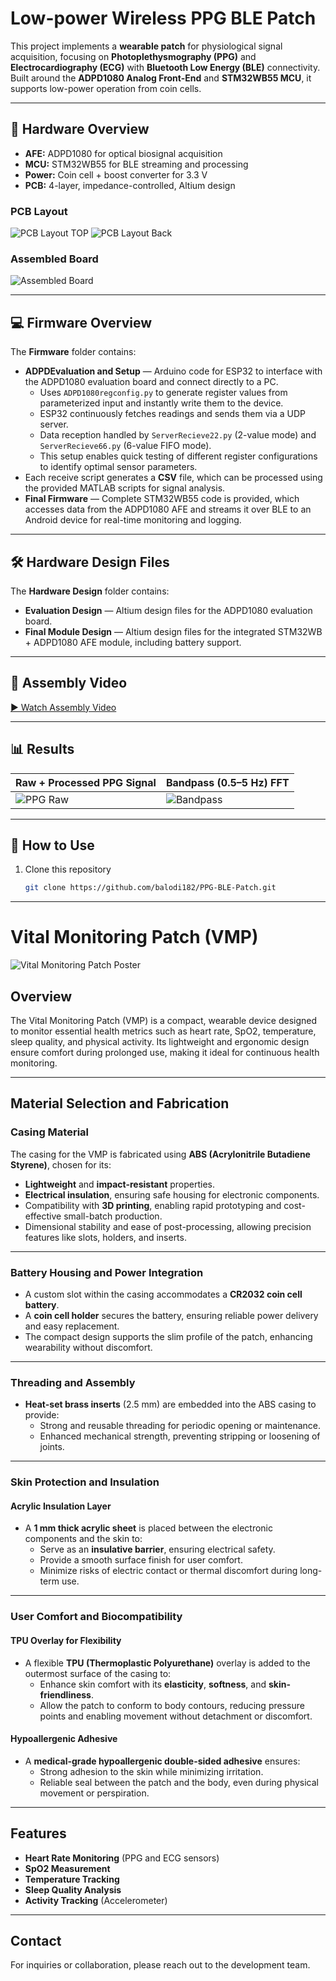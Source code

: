 # Low-power Wireless PPG BLE Patch

This project implements a **wearable patch** for physiological signal acquisition, focusing on **Photoplethysmography (PPG)** and **Electrocardiography (ECG)** with **Bluetooth Low Energy (BLE)** connectivity.  
Built around the **ADPD1080 Analog Front-End** and **STM32WB55 MCU**, it supports low-power operation from coin cells.

---

## 🔧 Hardware Overview
- **AFE:** ADPD1080 for optical biosignal acquisition  
- **MCU:** STM32WB55 for BLE streaming and processing  
- **Power:** Coin cell + boost converter for 3.3 V  
- **PCB:** 4-layer, impedance-controlled, Altium design  

### PCB Layout
![PCB Layout TOP](Images%20and%20Videos/PPGLEDside.png)
![PCB Layout Back](Images%20and%20Videos/PPGModuleSide.png)

### Assembled Board
![Assembled Board](Images%20and%20Videos/STMmodule.jpg)

---

## 💻 Firmware Overview

The **Firmware** folder contains:
- **ADPDEvaluation and Setup** — Arduino code for ESP32 to interface with the ADPD1080 evaluation board and connect directly to a PC.  
  - Uses `ADPD1080regconfig.py` to generate register values from parameterized input and instantly write them to the device.  
  - ESP32 continuously fetches readings and sends them via a UDP server.  
  - Data reception handled by `ServerRecieve22.py` (2-value mode) and `ServerRecieve66.py` (6-value FIFO mode).  
  - This setup enables quick testing of different register configurations to identify optimal sensor parameters.  
- Each receive script generates a **CSV** file, which can be processed using the provided MATLAB scripts for signal analysis.  
- **Final Firmware** — Complete STM32WB55 code is provided, which accesses data from the ADPD1080 AFE and streams it over BLE to an Android device for real-time monitoring and logging.

---

## 🛠 Hardware Design Files

The **Hardware Design** folder contains:
- **Evaluation Design** — Altium design files for the ADPD1080 evaluation board.  
- **Final Module Design** — Altium design files for the integrated STM32WB + ADPD1080 AFE module, including battery support.  

---

## 🎥 Assembly Video
[▶ Watch Assembly Video](Images%20and%20Videos/CompleteDesign.mp4)

---

## 📊 Results

| Raw + Processed PPG Signal | Bandpass (0.5–5 Hz) FFT |
|----------------------------|------------------------|
| ![PPG Raw](Results/Pre%20and%20Post%20Filtered%20SIgnal.jpg) | ![Bandpass](Results/FFT-Bandpass.jpg) |

---

## 🚀 How to Use
1. Clone this repository  
   ```bash
   git clone https://github.com/balodi182/PPG-BLE-Patch.git
   ```

---

# Vital Monitoring Patch (VMP)

![Vital Monitoring Patch Poster](poster.png)

## Overview
The Vital Monitoring Patch (VMP) is a compact, wearable device designed to monitor essential health metrics such as heart rate, SpO2, temperature, sleep quality, and physical activity. Its lightweight and ergonomic design ensure comfort during prolonged use, making it ideal for continuous health monitoring.

---

## Material Selection and Fabrication

### **Casing Material**
The casing for the VMP is fabricated using **ABS (Acrylonitrile Butadiene Styrene)**, chosen for its:
- **Lightweight** and **impact-resistant** properties.
- **Electrical insulation**, ensuring safe housing for electronic components.
- Compatibility with **3D printing**, enabling rapid prototyping and cost-effective small-batch production.
- Dimensional stability and ease of post-processing, allowing precision features like slots, holders, and inserts.

---

### **Battery Housing and Power Integration**
- A custom slot within the casing accommodates a **CR2032 coin cell battery**.
- A **coin cell holder** secures the battery, ensuring reliable power delivery and easy replacement.
- The compact design supports the slim profile of the patch, enhancing wearability without discomfort.

---

### **Threading and Assembly**
- **Heat-set brass inserts** (2.5 mm) are embedded into the ABS casing to provide:
  - Strong and reusable threading for periodic opening or maintenance.
  - Enhanced mechanical strength, preventing stripping or loosening of joints.

---

### **Skin Protection and Insulation**

#### **Acrylic Insulation Layer**
- A **1 mm thick acrylic sheet** is placed between the electronic components and the skin to:
  - Serve as an **insulative barrier**, ensuring electrical safety.
  - Provide a smooth surface finish for user comfort.
  - Minimize risks of electric contact or thermal discomfort during long-term use.

---

### **User Comfort and Biocompatibility**

#### **TPU Overlay for Flexibility**
- A flexible **TPU (Thermoplastic Polyurethane)** overlay is added to the outermost surface of the casing to:
  - Enhance skin comfort with its **elasticity**, **softness**, and **skin-friendliness**.
  - Allow the patch to conform to body contours, reducing pressure points and enabling movement without detachment or discomfort.

#### **Hypoallergenic Adhesive**
- A **medical-grade hypoallergenic double-sided adhesive** ensures:
  - Strong adhesion to the skin while minimizing irritation.
  - Reliable seal between the patch and the body, even during physical movement or perspiration.

---

## Features
- **Heart Rate Monitoring** (PPG and ECG sensors)
- **SpO2 Measurement**
- **Temperature Tracking**
- **Sleep Quality Analysis**
- **Activity Tracking** (Accelerometer)

---

## Contact
For inquiries or collaboration, please reach out to the development team.
